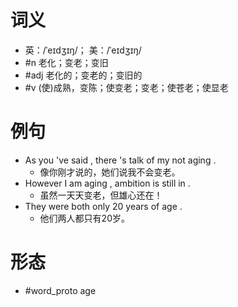 # 词义
- 英：/ˈeɪdʒɪŋ/； 美：/ˈeɪdʒɪŋ/
- #n 老化；变老；变旧
- #adj 老化的；变老的；变旧的
- #v (使)成熟，变陈；使变老；变老；使苍老；使显老
# 例句
- As you 've said , there 's talk of my not aging .
	- 像你刚才说的，她们说我不会变老。
- However I am aging , ambition is still in .
	- 虽然一天天变老，但雄心还在！
- They were both only 20 years of age .
	- 他们两人都只有20岁。
# 形态
- #word_proto age
